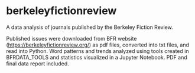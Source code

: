 # berkeleyfictionreview
A data analysis of journals published by the Berkeley Fiction Review.

Published issues were downloaded from BFR website (https://berkeleyfictionreview.org/) as pdf files, 
converted into txt files, and read into Python. Word patterns and trends analyzed using tools 
created in BFRDATA_TOOLS and statistics visualized in a  Jupyter Notebook. PDF and final data
report included.
